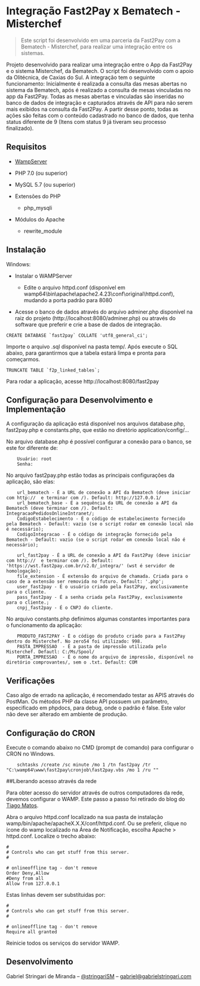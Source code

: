 # Integração Fast2Pay x Bematech - Misterchef
> Este script foi desenvolvido em uma parceria da Fast2Pay com a Bematech - Misterchef, para realizar uma integração entre os sistemas.

Projeto desenvolvido para realizar uma integração entre o App da Fast2Pay e o sistema Misterchef, da Bematech. O script foi desenvolvido com o apoio da Olitécnica, de Caxias do Sul.
A integração tem o seguinte funcionamento:
    Inicialmente é realizada a consulta das mesas abertas no sistema da Bematech, após é realizado a consulta de mesas vinculadas no app da Fast2Pay.
    Todas as mesas abertas e vinculadas são inseridas no banco de dados de integração e capturados através de API para não serem mais exibidos na consulta da Fast2Pay.
    A partir desse ponto, todas as ações são feitas com o conteúdo cadastrado no banco de dados, que tenha status diferente de 9 (Itens com status 9 já tiveram seu processo finalizado).

## Requisitos
* [WampServer](http://www.wampserver.com/en/#download-wrapper)
* PHP 7.0 (ou superior)
* MySQL 5.7 (ou superior)

* Extensões do PHP
    * php_mysqli

* Módulos do Apache
    * rewrite_module

## Instalação

Windows:
* Instalar o WAMPServer
    * Edite o arquivo httpd.conf (disponível em wamp64\bin\apache\apache2.4.23\conf\original\httpd.conf), mudando a porta padrão para 8080

* Acesse o banco de dados através do arquivo adminer.php disponível na raiz do projeto (http://localhost:8080/adminer.php) ou através do software que preferir e crie a base de dados de integração.

```
CREATE DATABASE `fast2pay` COLLATE 'utf8_general_ci';
```

Importe o arquivo .sql disponível na pasta temp/. Após execute o SQL abaixo, para garantirmos que a tabela estará limpa e pronta para começarmos.

```
TRUNCATE TABLE `f2p_linked_tables`;
```

Para rodar a aplicação, acesse http://localhost:8080/fast2pay

## Configuração para Desenvolvimento e Implementação

A configuração da aplicação está disponível nos arquivos database.php, fast2pay.php e constants.php, que estão no diretório application/config/...

No arquivo database.php é possível configurar a conexão para o banco, se este for diferente de:

```
    Usuário: root
    Senha:
```

No arquivo fast2pay.php estão todas as principais configurações da aplicação, são elas:

```
    url_bematech - É a URL de conexão a API da Bematech (deve iniciar com http://  e terminar com /). Default: http://127.0.0.1/
    url_bematech_base - É a sequência da URL de conexão a API da Bematech (deve terminar com /). Default: IntegracaoPedidosOnlineIntranet/;
    CodigoEstabelecimento - É o código de estabelecimento fornecido pela Bematech - Default: vazio (se o script rodar em conexão local não é necessário);
    CodigoIntegracao - É o código de integração fornecido pela Bematech - Default: vazio (se o script rodar em conexão local não é necessário);

    url_fast2pay - É a URL de conexão a API da Fast2Pay (deve iniciar com http://  e terminar com /). Default: 'https://wst.fast2pay.com.br/v2.0/_integra/' (wst é servidor de homologação);
    file_extension - É extensão do arquivo de chamada. Criada para o caso de a extensão ser removida no futuro. Default: '.php';
    user_fast2pay - É o usuário criado pela Fast2Pay, exclusivamente para o cliente.
    pass_fast2pay - É a senha criada pela Fast2Pay, exclusivamente para o cliente.;
    cnpj_fast2pay - É o CNPJ do cliente.
```

No arquivo constants.php definimos algumas constantes importantes para o funcionamento da aplicação:

```
    PRODUTO_FAST2PAY - É o código do produto criado para a Fast2Pay dentro do Misterchef. No zero54 foi utilizado: 998.
    PASTA_IMPRESSAO  - É a pasta de impressão utilizada pelo Misterchef. Defautl: C:/Ms/Spool/
    PORTA_IMPRESSAO  - É o nome do arquivo de impressão, disponível no diretório comprovantes/, sem o .txt. Default: COM
```


## Verificações

Caso algo de errado na aplicação, é recomendado testar as APIS através do PostMan.
Os métodos PHP da classe API possuem um parâmetro, especificado em phpdocs, para debug, onde o padrão é false. Este valor não deve ser alterado em ambiente de produção.

## Configuração do CRON

Execute o comando abaixo no CMD (prompt de comando) para configurar o CRON no Windows.
```
    schtasks /create /sc minute /mo 1 /tn fast2pay /tr "C:\wamp64\www\fast2pay\cronjob\fast2pay.vbs /mo 1 /ru ""
```

##Liberando acesso através da rede

Para obter acesso do servidor através de outros computadores da rede, devemos configurar o WAMP. Este passo a passo foi retirado do blog do [Tiago Matos](http://www.tiagomatos.com/blog/servidor-wamp-acessivel-via-rede).

Abra o arquivo httpd.conf localizado na sua pasta de instalação wamp/bin/apache/apacheX.X.X/conf/httpd.conf. Ou se preferir, clique no ícone do wamp localizado na Área de Notificação, escolha Apache > httpd.conf. Localize o trecho abaixo:

```
#
# Controls who can get stuff from this server.
#

# onlineoffline tag - don't remove
Order Deny,Allow
#Deny from all
Allow from 127.0.0.1
```

Estas linhas devem ser substítuidas por:

```
#
# Controls who can get stuff from this server.
#

# onlineoffline tag - don't remove
Require all granted
```

Reinicie todos os serviços do servidor WAMP.

## Desenvolvimento

Gabriel Stringari de Miranda – [@stringariSM](https://github.com/stringariSM) – gabriel@gabrielstringari.com
